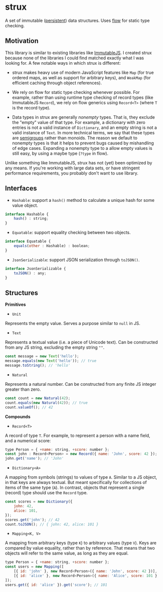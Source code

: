 
# strux

A set of immutable ([persistent](https://en.wikipedia.org/wiki/Persistent_data_structure)) data structures. Uses [flow](https://flow.org) for static type checking.


## Motivation

This library is similar to existing libraries like [ImmutableJS](https://facebook.github.io/immutable-js). I created strux because none of the libraries I could find matched exactly what I was looking for. A few notable ways in which strux is different:

* strux makes heavy use of modern JavaScript features like `Map` (for true ordered maps, as well as support for arbitrary keys), and `WeakMap` (for efficient caching through object references).

* We rely on flow for static type checking whenever possible. For example, rather than using runtime type checking of record types (like ImmutableJS `Record`), we rely on flow generics using `Record<T>` (where `T` is the record type).

* Data types in strux are generally *nonempty* types. That is, they exclude the "empty" value of that type. For example, a dictionary with zero entries is not a valid instance of `Dictionary`, and an empty string is not a valid instance of `Text`. In more technical terms, we say that these types are [semigroups](https://en.wikipedia.org/wiki/Semigroup) rather than monoids. The reason we default to nonempty types is that it helps to prevent bugs caused by mishandling of edge cases. Expanding a nonempty type to a allow empty values is still easy, by using a maybe type (`?type` in flow).

Unlike something like ImmutableJS, strux has not (yet) been optimized by any means. If you're working with large data sets, or have stringent performance requirements, you probably don't want to use library.


## Interfaces

* `Hashable`: support a `hash()` method to calculate a unique hash for some value object.

```js
interface Hashable {
    hash() : string;
}
```

* `Equatable`: support equality checking between two objects.

```js
interface Equatable {
    equals(other : Hashable) : boolean;
}
```

* `JsonSerializable`: support JSON serialization through `toJSON()`.

```js
interface JsonSerializable {
    toJSON() : any;
}
```


## Structures

**Primitives**

* `Unit`

Represents the empty value. Serves a purpose similar to `null` in JS.


* `Text`

Represents a textual value (i.e. a piece of Unicode text). Can be constructed from any JS string, excluding the empty string `""`.

```js
const message = new Text('hello');
message.equals(new Text('hello')); // true
message.toString(); // 'hello'
```


* `Natural`

Represents a natural number. Can be constructed from any finite JS integer greater than zero.

```js
const count = new Natural(42);
count.equals(new Natural(42)); // true
count.valueOf(); // 42
```


**Compounds**

* `Record<T>`

A record of type `T`. For example, to represent a person with a name field, and a numerical score:

```js
type Person = { +name: string, +score: number };
const john : Record<Person> = new Record({ name: 'John', score: 42 });
john.get('name'); // 'John'
```

* `Dictionary<A>`

A mapping from symbols (strings) to values of type `A`. Similar to a JS object, in that keys are always textual. But meant specifically for collections of items of the same type (`A`). In contrast, objects that represent a single (record) type should use the `Record` type.

```js
const scores = new Dictionary({
    john: 42,
    alice: 101,
});
scores.get('john'); // 42
count.toJSON(); // { john: 42, alice: 101 }
```

* `Mapping<K, V>`

A mapping from arbitrary keys (type `K`) to arbitrary values (type `V`). Keys are compared by value equality, rather than by reference. That means that two objects will refer to the same value, as long as they are equal.

```js
type Person = { +name: string, +score: number };
const users = new Mapping([
    [{ id: 'john' }, new Record<Person>({ name: 'John', score: 42 })],
    [{ id: 'alice' }, new Record<Person>({ name: 'Alice', score: 101 })],
]);
users.get({ id: 'alice' }).get('score'); // 101
```
